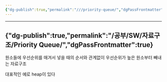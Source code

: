 ```yaml
---
{"dg-publish":true,"permalink":"///priority-queue/","dgPassFrontmatter":true}
---
```



---
{"dg-publish":true,"permalink":"/공부/SW/자료구조/Priority Queue/","dgPassFrontmatter":true}
---

원소들에 우선순위를 매겨서 넣을 때의 순서와 관계없이 우선순위가 높은 원소부터 빼내는 자료구조

대표적인 예로 heap이 있다